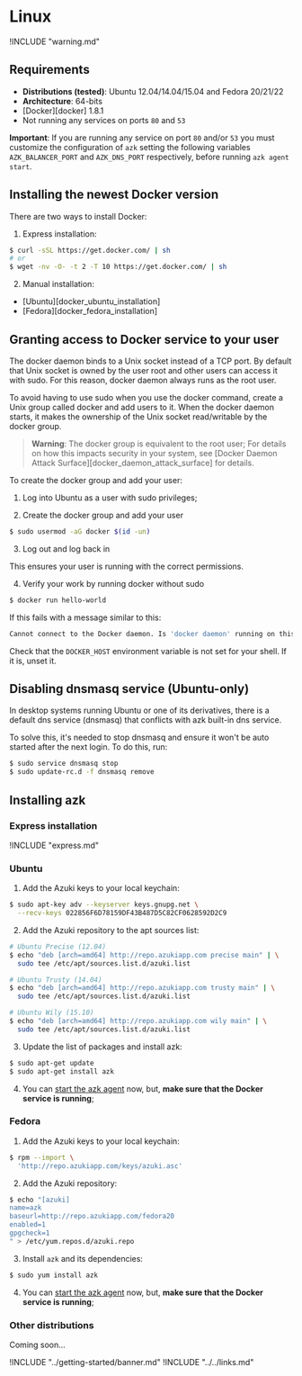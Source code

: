 # Linux

!INCLUDE "warning.md"

## Requirements

* **Distributions (tested)**: Ubuntu 12.04/14.04/15.04 and Fedora 20/21/22
* **Architecture**: 64-bits
* [Docker][docker] 1.8.1
* Not running any services on ports `80` and `53`

**Important**: If you are running any service on port `80` and/or `53` you must customize the configuration of `azk` setting the following variables `AZK_BALANCER_PORT` and `AZK_DNS_PORT` respectively, before running `azk agent start`.

## Installing the newest Docker version

There are two ways to install Docker:

1. Express installation:

  ```bash
  $ curl -sSL https://get.docker.com/ | sh
  # or
  $ wget -nv -O- -t 2 -T 10 https://get.docker.com/ | sh
  ```

2. Manual installation:

  - [Ubuntu][docker_ubuntu_installation]
  - [Fedora][docker_fedora_installation]

## Granting access to Docker service to your user

The docker daemon binds to a Unix socket instead of a TCP port. By default that Unix socket is owned by the user root and other users can access it with sudo. For this reason, docker daemon always runs as the root user.

To avoid having to use sudo when you use the docker command, create a Unix group called docker and add users to it. When the docker daemon starts, it makes the ownership of the Unix socket read/writable by the docker group.

> **Warning**: The docker group is equivalent to the root user; For details on how this impacts security in your system, see [Docker Daemon Attack Surface][docker_daemon_attack_surface] for details.

To create the docker group and add your user:

1. Log into Ubuntu as a user with sudo privileges;

2. Create the docker group and add your user

  ```bash
  $ sudo usermod -aG docker $(id -un)
  ```

3. Log out and log back in

  This ensures your user is running with the correct permissions.

4. Verify your work by running docker without sudo

  ```bash
  $ docker run hello-world
  ```

  If this fails with a message similar to this:

  ```bash
  Cannot connect to the Docker daemon. Is 'docker daemon' running on this host?
  ```

  Check that the `DOCKER_HOST` environment variable is not set for your shell. If it is, unset it.

## Disabling dnsmasq service (Ubuntu-only)

In desktop systems running Ubuntu or one of its derivatives, there is a default dns service (dnsmasq)
that conflicts with azk built-in dns service.

To solve this, it's needed to stop dnsmasq and ensure it won't be auto started after the next login.
To do this, run:

  ```bash
  $ sudo service dnsmasq stop
  $ sudo update-rc.d -f dnsmasq remove
  ```

## Installing azk

### Express installation

!INCLUDE "express.md"

### Ubuntu

1. Add the Azuki keys to your local keychain:

  ```bash
  $ sudo apt-key adv --keyserver keys.gnupg.net \
    --recv-keys 022856F6D78159DF43B487D5C82CF0628592D2C9
  ```

2. Add the Azuki repository to the apt sources list:

  ```bash
  # Ubuntu Precise (12.04)
  $ echo "deb [arch=amd64] http://repo.azukiapp.com precise main" | \
    sudo tee /etc/apt/sources.list.d/azuki.list

  # Ubuntu Trusty (14.04)
  $ echo "deb [arch=amd64] http://repo.azukiapp.com trusty main" | \
    sudo tee /etc/apt/sources.list.d/azuki.list

  # Ubuntu Wily (15.10)
  $ echo "deb [arch=amd64] http://repo.azukiapp.com wily main" | \
    sudo tee /etc/apt/sources.list.d/azuki.list
  ```

3. Update the list of packages and install azk:

  ```bash
  $ sudo apt-get update
  $ sudo apt-get install azk
  ```

4. You can [start the azk agent](../getting-started/starting-agent.md) now, but, **make sure that the Docker service is running**;

### Fedora

1. Add the Azuki keys to your local keychain:

  ```bash
  $ rpm --import \
    'http://repo.azukiapp.com/keys/azuki.asc'
  ```

2. Add the Azuki repository:

  ```bash
  $ echo "[azuki]
  name=azk
  baseurl=http://repo.azukiapp.com/fedora20
  enabled=1
  gpgcheck=1
  " > /etc/yum.repos.d/azuki.repo
  ```

3. Install `azk` and its dependencies:

  ```bash
  $ sudo yum install azk
  ```

4. You can [start the azk agent](../getting-started/starting-agent.md) now, but, **make sure that the Docker service is running**;


### Other distributions

Coming soon...

!INCLUDE "../getting-started/banner.md"
!INCLUDE "../../links.md"
